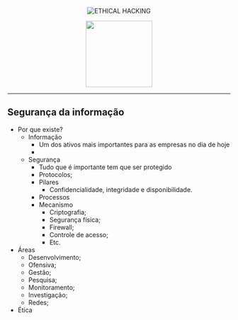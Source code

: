 <center>

![ETHICAL HACKING](https://img.shields.io/badge/-ETHICAL%20HACKING-blueviolet?style=for-the-badge)


<img src="https://cdn-icons-png.flaticon.com/512/1233/1233330.png" width="150px">

</center>

<hr>

## Segurança da informação

- Por que existe?
    - Informação
        - Um dos ativos mais importantes para as empresas no dia de hoje
        -
    - Segurança
        - Tudo que é importante tem que ser protegido
        - Protocolos;
        - Pilares
            - Confidencialidade, integridade e disponibilidade.
        - Processos
        - Mecanismo
            - Criptografia;
            - Segurança física;
            - Firewall;
            - Controle de acesso;
            - Etc.    
- Áreas 
    - Desenvolvimento;
    - Ofensiva;
    - Gestão;
    - Pesquisa;
    - Monitoramento;
    - Investigação;
    - Redes;
- Ética


